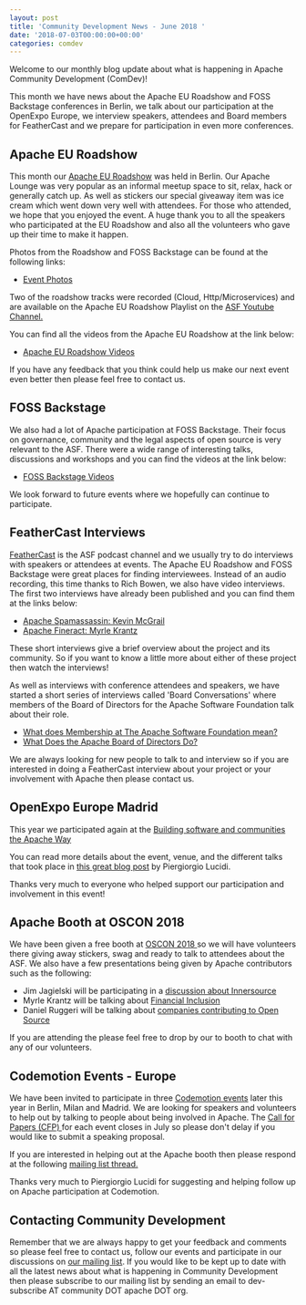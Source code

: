 ```yaml
---
layout: post
title: 'Community Development News - June 2018 '
date: '2018-07-03T00:00:00+00:00'
categories: comdev
---
```

Welcome to our monthly blog update about what is happening in Apache Community Development (ComDev)!  

This month we have news about the Apache EU Roadshow and FOSS Backstage conferences in Berlin, we talk about our participation at the OpenExpo Europe, we interview speakers, attendees and Board members for FeatherCast and we prepare for participation in even more conferences.

<h2>Apache EU Roadshow</h2><p>This month our <a href="https://s.apache.org/rvjm" target="external">Apache EU Roadshow</a>  was held in Berlin. Our Apache Lounge was very popular as an informal meetup space to sit, relax, hack or generally catch up. As well as stickers our special giveaway item was ice cream which went down very well with attendees. For those who attended, we hope that you enjoyed the event. A huge thank you to all the speakers who participated at the EU Roadshow and also all the volunteers who gave up their time to make it happen. </p><p>Photos from the Roadshow and FOSS Backstage can be found at the following links:</p><ul><li><a href="https://s.apache.org/Gwl4" target="external">Event Photos</a></li></ul><p>Two of the roadshow tracks were recorded (Cloud, Http/Microservices) and are available on the Apache EU Roadshow Playlist on the  <a href="https://s.apache.org/AGvP" target="external">ASF Youtube Channel.</a>
<p>You can find all the videos from the Apache EU Roadshow at the link below:</p><ul><li><a href="https://s.apache.org/fEmT" target="external">Apache EU Roadshow Videos</a> </li></ul><p>If you have any feedback that you think could help us make our next event even better then please feel free to contact us.</p><h2>FOSS Backstage</h2><p>We also had a lot of Apache participation at FOSS Backstage. Their focus on governance, community and the legal aspects of open source is very relevant to the ASF. There were a wide range of interesting talks, discussions and workshops and you can find the videos at the link below:
<ul><li><a href="https://s.apache.org/ag06" target="external">FOSS Backstage Videos</a> </li></ul><p>We look forward to future events where we hopefully can continue to participate.</p><h2>FeatherCast Interviews</h2><p><a href="https://feathercast.apache.org/" target="external">FeatherCast</a> is the ASF podcast channel and we usually try to do interviews with speakers or attendees at events. The Apache EU Roadshow and FOSS Backstage were great places for finding interviewees. Instead of an audio recording, this time thanks to Rich Bowen, we also have video interviews. The first two interviews have already been published and you can find them at the links below:</p><ul><li><a href="https://s.apache.org/VVk2" target="external">Apache Spamassassin: Kevin McGrail</a> </li><li><a href="https://s.apache.org/IGz8" target="external">Apache Fineract: Myrle Krantz</a> </li></ul><p>These short interviews give a brief overview about the project and its community. So if you want to know a little more about either of these project then watch the interviews!</p><p>As well as interviews with conference attendees and speakers, we have started a short series of interviews called 'Board Conversations' where members of the Board of Directors for the Apache Software Foundation talk about their role.</p><ul><li><a href="https://s.apache.org/Y6QW" target="external"> What does Membership at The Apache Software Foundation mean?</a> </li><li><a href="https://s.apache.org/VDrA" target="external"> What Does the Apache Board of Directors Do?</a> </li></ul><p>We are always looking for new people to talk to and interview so if you are interested in doing a FeatherCast interview about your project or your involvement with Apache then please contact us.<p><h2>OpenExpo Europe Madrid</h2><p>This year we participated again at the <a href="https://openexpoeurope.com/" target="external>Open Expo Europe</a>. It is an event in Spain focused on open technologies, and we were pleased to see that there were several talks about Apache projects. We had some members of the community attending the event to staff the Apache booth and present talks about open source, community development and the Apache way:</p><ul><li>Luciano Resende, Piergiorgio Lucidi and Ignasi Barrera held an open debate about the <em>Challenges projects face when going open source.</em></li><li>Ismaël Mejía presented a talk (in Spanish) about <em><a href="https://docs.google.com/presentation/d/1fwJzargPNaC937ftGBfndV14Y4cOG11YrGfkbQTD_wU" target="external">Building software and communities the Apache Way</a></li></ul><p>You can read more details about the event, venue, and the different talks that took place in <a href="https://www.open4dev.com/journal/2018/6/7/apache-members-at-openexpo-europe-2018-wrap-up" target="external">this great blog post</a> by Piergiorgio Lucidi.</p><p>Thanks very much to everyone who helped support our participation and involvement in this event!<p><h2>Apache Booth at OSCON 2018</h2><p>We have been given a free booth at <a href="https://s.apache.org/3l1g" target="external">OSCON 2018 </a> so we will have volunteers there giving away stickers, swag and ready to talk to attendees about the ASF.  We also have a few presentations being given by Apache contributors such as the following:</p><ul><li>Jim Jagielski  will be participating in a <a href="https://s.apache.org/8yCB" target="external">discussion about Innersource </a></li><li>Myrle Krantz will be talking about <a href="https://s.apache.org/wdQ1" target="external">Financial Inclusion </a></li><li>Daniel Ruggeri will be talking about <a href="https://s.apache.org/zCJ3" target="external">companies contributing to Open Source </a></li></ul><p>If you are attending the please feel free to drop by our to booth to chat with any of  our volunteers.</p><h2>Codemotion Events - Europe</h2><p>We have been invited to participate in three <a href="https://codemotionworld.com/" target="external"> Codemotion events</a> later this year in Berlin, Milan and Madrid. We are looking for speakers and volunteers to help out by talking to people about being involved in Apache. The <a href="https://s.apache.org/Gmkv" target="external"> Call for Papers (CFP) </a> for each event closes in July so please don't delay if you would like to submit a speaking proposal.</p><p>If you are interested in helping out at the Apache booth then please respond at the following <a href="https://s.apache.org/dkP3" target="external"> mailing list thread.</a> </p><p>Thanks very much to Piergiorgio Lucidi for suggesting and helping follow up on Apache participation at Codemotion.</p><h2>Contacting Community Development</h2>Remember that we are always happy to get your feedback and comments so please feel free to contact us, follow our events and participate in our discussions on <a href="https://s.apache.org/qdrd">our mailing list</a>. If you would like to be kept up to date with all the latest news about what is happening in Community Development then please subscribe to our mailing list by sending an email to dev-subscribe AT community DOT apache DOT org.
